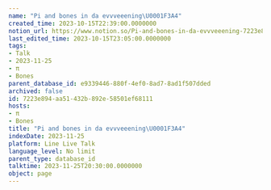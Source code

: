 ```yaml
---
name: "Pi and bones in da evvveeening\U0001F3A4"
created_time: 2023-10-15T22:39:00.0000000
notion_url: https://www.notion.so/Pi-and-bones-in-da-evvveeening-7223e894aa51432b892e58501ef68111
last_edited_time: 2023-10-15T23:05:00.0000000
tags:
- Talk
- 2023-11-25
- π
- Bones
parent_database_id: e9339446-880f-4ef0-8ad7-8ad1f507dded
archived: false
id: 7223e894-aa51-432b-892e-58501ef68111
hosts:
- π
- Bones
title: "Pi and bones in da evvveeening\U0001F3A4"
indexDate: 2023-11-25
platform: Line Live Talk
language_level: No limit
parent_type: database_id
talktime: 2023-11-25T20:30:00.0000000
object: page
---
```



   
   
   
   

   
























